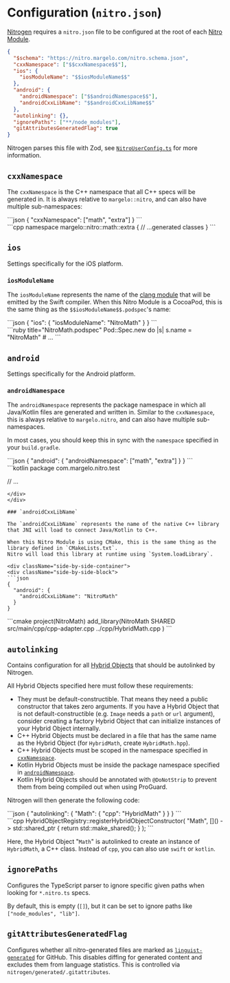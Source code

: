 ---
---

# Configuration (`nitro.json`)

[Nitrogen](nitrogen) requires a `nitro.json` file to be configured at the root of each [Nitro Module](nitro-modules).

```json
{
  "$schema": "https://nitro.margelo.com/nitro.schema.json",
  "cxxNamespace": ["$$cxxNamespace$$"],
  "ios": {
    "iosModuleName": "$$iosModuleName$$"
  },
  "android": {
    "androidNamespace": ["$$androidNamespace$$"],
    "androidCxxLibName": "$$androidCxxLibName$$"
  },
  "autolinking": {},
  "ignorePaths": ["**/node_modules"],
  "gitAttributesGeneratedFlag": true
}
```

Nitrogen parses this file with Zod, see [`NitroUserConfig.ts`](https://github.com/mrousavy/nitro/blob/main/packages/nitrogen/src/config/NitroUserConfig.ts) for more information.

## `cxxNamespace`

The `cxxNamespace` is the C++ namespace that all C++ specs will be generated in. It is always relative to `margelo::nitro`, and can also have multiple sub-namespaces:

<div className="side-by-side-container">
  <div className="side-by-side-block">
  ```json
  {
    "cxxNamespace": ["math", "extra"]
  }
  ```
  </div>
  <div className="side-by-side-block">
  ```cpp
  namespace margelo::nitro::math::extra {
    // ...generated classes
  }
  ```
  </div>
</div>

## `ios`

Settings specifically for the iOS platform.

### `iosModuleName`

The `iosModuleName` represents the name of the [clang module](https://clang.llvm.org/docs/Modules.html) that will be emitted by the Swift compiler.
When this Nitro Module is a CocoaPod, this is the same thing as the `$$iosModuleName$$.podspec`'s name:

<div className="side-by-side-container">
  <div className="side-by-side-block">
  ```json
  {
    "ios": {
      "iosModuleName": "NitroMath"
    }
  }
  ```
  </div>
  <div className="side-by-side-block">
  ```ruby title="NitroMath.podspec"
  Pod::Spec.new do |s|
    s.name         = "NitroMath"
    # ...
  ```
  </div>
</div>

## `android`

Settings specifically for the Android platform.

### `androidNamespace`

The `androidNamespace` represents the package namespace in which all Java/Kotlin files are generated and written in.
Similar to the `cxxNamespace`, this is always relative to `margelo.nitro`, and can also have multiple sub-namespaces.

In most cases, you should keep this in sync with the `namespace` specified in your `build.gradle`.

<div className="side-by-side-container">
  <div className="side-by-side-block">
  ```json
  {
    "android": {
      "androidNamespace": ["math", "extra"]
    }
  }
  ```
  </div>
  <div className="side-by-side-block">
  ```kotlin
  package com.margelo.nitro.test

  // ...
  ```
  </div>
</div>

### `androidCxxLibName`

The `androidCxxLibName` represents the name of the native C++ library that JNI will load to connect Java/Kotlin to C++.

When this Nitro Module is using CMake, this is the same thing as the library defined in `CMakeLists.txt`.
Nitro will load this library at runtime using `System.loadLibrary`.

<div className="side-by-side-container">
  <div className="side-by-side-block">
  ```json
  {
    "android": {
      "androidCxxLibName": "NitroMath"
    }
  }
  ```
  </div>
  <div className="side-by-side-block">
  ```cmake
  project(NitroMath)
  add_library(NitroMath SHARED
          src/main/cpp/cpp-adapter.cpp
          ../cpp/HybridMath.cpp
  )
  ```
  </div>
</div>

## `autolinking`

Contains configuration for all [Hybrid Objects](hybrid-objects) that should be autolinked by Nitrogen.

All Hybrid Objects specified here must follow these requirements:

- They must be default-constructible. That means they need a public constructor that takes zero arguments.
If you have a Hybrid Object that is not default-constructible (e.g. `Image` needs a `path` or `url` argument), consider creating a factory Hybrid Object that can initialize instances of your Hybrid Object internally.
- C++ Hybrid Objects must be declared in a file that has the same name as the Hybrid Object (for `HybridMath`, create `HybridMath.hpp`).
- C++ Hybrid Objects must be scoped in the namespace specified in [`cxxNamespace`](#cxxnamespace).
- Kotlin Hybrid Objects must be inside the package namespace specified in [`androidNamespace`](#androidnamespace).
- Kotlin Hybrid Objects should be annotated with `@DoNotStrip` to prevent them from being compiled out when using ProGuard.

Nitrogen will then generate the following code:

<div className="side-by-side-container">
  <div className="side-by-side-block">
  ```json
  {
    "autolinking": {
      "Math": {
        "cpp": "HybridMath"
      }
    }
  }
  ```
  </div>
  <div className="side-by-side-block">
  ```cpp
  HybridObjectRegistry::registerHybridObjectConstructor(
    "Math",
    []() -> std::shared_ptr<HybridObject> {
      return std::make_shared<HybridMath>();
    }
  );
  ```
  </div>
</div>

Here, the Hybrid Object "`Math`" is autolinked to create an instance of `HybridMath`, a C++ class. Instead of `cpp`, you can also use `swift` or `kotlin`.

## `ignorePaths`

Configures the TypeScript parser to ignore specific given paths when looking for `*.nitro.ts` specs.

By default, this is empty (`[]`), but it can be set to ignore paths like `["node_modules", "lib"]`.

## `gitAttributesGeneratedFlag`

Configures whether all nitro-generated files are marked as [`linguist-generated`](https://docs.github.com/en/repositories/working-with-files/managing-files/customizing-how-changed-files-appear-on-github) for GitHub. This disables diffing for generated content and excludes them from language statistics.
This is controlled via `nitrogen/generated/.gitattributes`.
